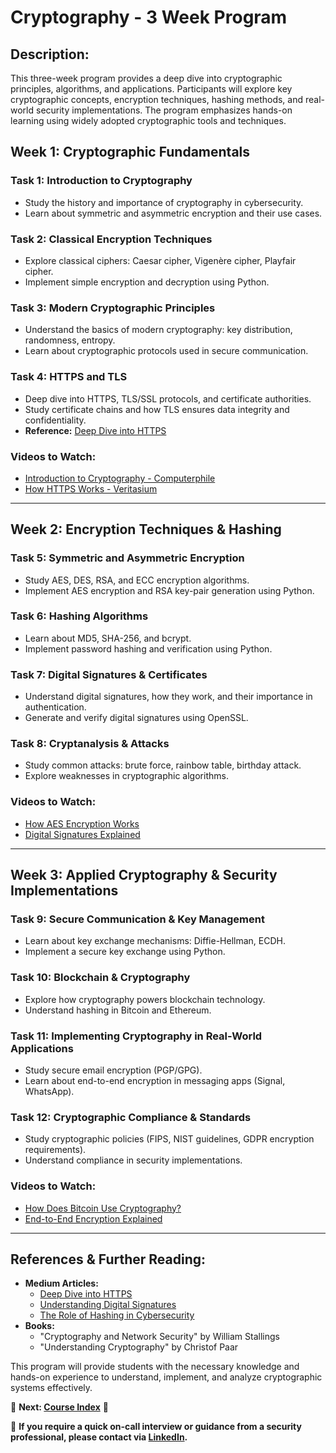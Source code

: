 # Cryptography - 3 Week Program

## Description:
This three-week program provides a deep dive into cryptographic principles, algorithms, and applications. Participants will explore key cryptographic concepts, encryption techniques, hashing methods, and real-world security implementations. The program emphasizes hands-on learning using widely adopted cryptographic tools and techniques.

## Week 1: Cryptographic Fundamentals

### Task 1: Introduction to Cryptography
- Study the history and importance of cryptography in cybersecurity.
- Learn about symmetric and asymmetric encryption and their use cases.

### Task 2: Classical Encryption Techniques
- Explore classical ciphers: Caesar cipher, Vigenère cipher, Playfair cipher.
- Implement simple encryption and decryption using Python.

### Task 3: Modern Cryptographic Principles
- Understand the basics of modern cryptography: key distribution, randomness, entropy.
- Learn about cryptographic protocols used in secure communication.

### Task 4: HTTPS and TLS
- Deep dive into HTTPS, TLS/SSL protocols, and certificate authorities.
- Study certificate chains and how TLS ensures data integrity and confidentiality.
- **Reference:** [Deep Dive into HTTPS](https://manasayancheri.medium.com/deep-dive-into-https-d4ce1f6ee78c)

### Videos to Watch:
- [Introduction to Cryptography - Computerphile](https://www.youtube.com/watch?v=AQDCe585Lnc)
- [How HTTPS Works - Veritasium](https://www.youtube.com/watch?v=hExRDVZHhig)

---

## Week 2: Encryption Techniques & Hashing

### Task 5: Symmetric and Asymmetric Encryption
- Study AES, DES, RSA, and ECC encryption algorithms.
- Implement AES encryption and RSA key-pair generation using Python.

### Task 6: Hashing Algorithms
- Learn about MD5, SHA-256, and bcrypt.
- Implement password hashing and verification using Python.

### Task 7: Digital Signatures & Certificates
- Understand digital signatures, how they work, and their importance in authentication.
- Generate and verify digital signatures using OpenSSL.

### Task 8: Cryptanalysis & Attacks
- Study common attacks: brute force, rainbow table, birthday attack.
- Explore weaknesses in cryptographic algorithms.

### Videos to Watch:
- [How AES Encryption Works](https://www.youtube.com/watch?v=O4xNJsjtN6E)
- [Digital Signatures Explained](https://www.youtube.com/watch?v=ZLud7hlo2DQ)

---

## Week 3: Applied Cryptography & Security Implementations

### Task 9: Secure Communication & Key Management
- Learn about key exchange mechanisms: Diffie-Hellman, ECDH.
- Implement a secure key exchange using Python.

### Task 10: Blockchain & Cryptography
- Explore how cryptography powers blockchain technology.
- Understand hashing in Bitcoin and Ethereum.

### Task 11: Implementing Cryptography in Real-World Applications
- Study secure email encryption (PGP/GPG).
- Learn about end-to-end encryption in messaging apps (Signal, WhatsApp).

### Task 12: Cryptographic Compliance & Standards
- Study cryptographic policies (FIPS, NIST guidelines, GDPR encryption requirements).
- Understand compliance in security implementations.

### Videos to Watch:
- [How Does Bitcoin Use Cryptography?](https://www.youtube.com/watch?v=ktzXZqVtP6U)
- [End-to-End Encryption Explained](https://www.youtube.com/watch?v=3D4sWw2yqO8)

---

## References & Further Reading:
- **Medium Articles:**
  - [Deep Dive into HTTPS](https://manasayancheri.medium.com/deep-dive-into-https-d4ce1f6ee78c)
  - [Understanding Digital Signatures](https://medium.com/@author/digital-signatures-explained)
  - [The Role of Hashing in Cybersecurity](https://medium.com/@author/hash-functions-importance)
- **Books:**
  - "Cryptography and Network Security" by William Stallings
  - "Understanding Cryptography" by Christof Paar

This program will provide students with the necessary knowledge and hands-on experience to understand, implement, and analyze cryptographic systems effectively.

📌 **Next: [Course Index](./../1structure)** 🚀 

📩 **If you require a quick on-call interview or guidance from a security professional, please contact via [LinkedIn](https://www.linkedin.com/in/manas-ramesh-9a7ba4149/).** 
